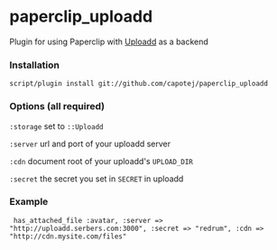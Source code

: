 # paperclip_uploadd

Plugin for using Paperclip with [Uploadd](http://github.com/capotej/paperclip_uploadd) as a backend

### Installation

    script/plugin install git://github.com/capotej/paperclip_uploadd

### Options (all required)

`:storage` set to `::Uploadd`

`:server` url and port of your uploadd server

`:cdn` document root of your uploadd's `UPLOAD_DIR`

`:secret` the secret you set in `SECRET` in uploadd



### Example

     has_attached_file :avatar, :server => "http://uploadd.serbers.com:3000", :secret => "redrum", :cdn => "http://cdn.mysite.com/files"


